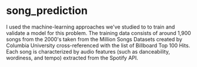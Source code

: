 # song_prediction
I used the machine-learning approaches we've studied to to train and validate a model for this problem. The training data consists of around 1,900 songs from the 2000's taken from the Million Songs Datasets created by Columbia University cross-referenced with the list of Billboard Top 100 Hits. Each song is characterized by audio features (such as danceability, wordiness, and tempo) extracted from the Spotify API.
